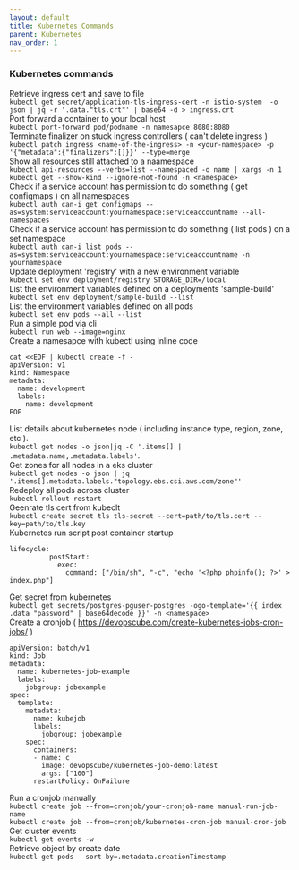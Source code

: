 ```yaml
---
layout: default
title: Kubernetes Commands
parent: Kubernetes
nav_order: 1
---
```

### Kubernetes commands

Retrieve ingress cert and save to file   
```kubectl get secret/application-tls-ingress-cert -n istio-system  -o json | jq -r '.data."tls.crt"' | base64 -d > ingress.crt```   
Port forward a container to your local host     
```kubectl port-forward pod/podname -n namesapce 8080:8080 ```   
Terminate finalizer on stuck ingress controllers ( can't delete ingress )   
```kubectl patch ingress <name-of-the-ingress> -n <your-namespace> -p '{"metadata":{"finalizers":[]}}' --type=merge```     
Show all resources still attached to a naamespace   
```kubectl api-resources --verbs=list --namespaced -o name | xargs -n 1 kubectl get --show-kind --ignore-not-found -n <namespace>```   
Check if a service account has permission to do something ( get configmaps ) on all namespaces    
```kubectl auth can-i get configmaps --as=system:serviceaccount:yournamespace:serviceaccountname --all-namespaces```   
Check if a service account has permission to do something ( list pods ) on a set namespace   
```kubectl auth can-i list pods --as=system:serviceaccount:yournamespace:serviceaccountname -n yournamespace```   
Update deployment 'registry' with a new environment variable    
```kubectl set env deployment/registry STORAGE_DIR=/local```    
List the environment variables defined on a deployments 'sample-build'    
```kubectl set env deployment/sample-build --list```   
List the environment variables defined on all pods   
```kubectl set env pods --all --list```    
Run a simple pod via cli   
```kubectl run web --image=nginx```   
Create a namesapce with kubectl using inline code   
```
cat <<EOF | kubectl create -f -
apiVersion: v1
kind: Namespace
metadata:
  name: development
  labels:
    name: development
EOF
```   
List details about kubernetes node ( including instance type, region, zone, etc ).   
```kubectl get nodes -o json|jq -C '.items[] | .metadata.name,.metadata.labels'```.  
Get zones for all nodes in a eks cluster        
```kubectl get nodes -o json | jq '.items[].metadata.labels."topology.ebs.csi.aws.com/zone"' ```    
Redeploy all pods across cluster     
```kubectl rollout restart```    
Geenrate tls cert from kubeclt    
```kubectl create secret tls tls-secret --cert=path/to/tls.cert --key=path/to/tls.key```    
Kubernetes run script post container startup     
```
lifecycle:
          postStart:
            exec:
              command: ["/bin/sh", "-c", "echo '<?php phpinfo(); ?>' > index.php"]
```    
Get secret from kubernetes    
```kubectl get secrets/postgres-pguser-postgres -ogo-template='{{ index .data "password" | base64decode }}' -n <namespace>```    
Create a cronjob ( https://devopscube.com/create-kubernetes-jobs-cron-jobs/ )
```
apiVersion: batch/v1 
kind: Job 
metadata:   
  name: kubernetes-job-example   
  labels:     
    jobgroup: jobexample 
spec:   
  template:     
    metadata:       
      name: kubejob       
      labels:         
        jobgroup: jobexample     
    spec:       
      containers:       
      - name: c         
        image: devopscube/kubernetes-job-demo:latest         
        args: ["100"]       
      restartPolicy: OnFailure
```
Run a cronjob manually    
```kubectl create job --from=cronjob/your-cronjob-name manual-run-job-name```   
```kubectl create job --from=cronjob/kubernetes-cron-job manual-cron-job```   
Get cluster events    
```kubectl get events -w```    
Retrieve object by create date   
```kubectl get pods --sort-by=.metadata.creationTimestamp```   